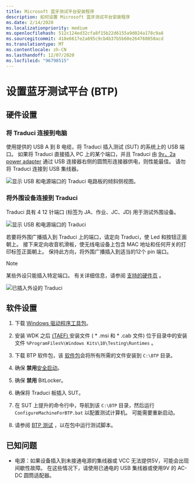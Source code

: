 ```yaml
---
title: Microsoft 蓝牙测试平台安装程序
description: 如何设置 Microsoft 蓝牙测试平台安装程序
ms.date: 2/14/2020
ms.localizationpriority: medium
ms.openlocfilehash: 512c124ed32cfa8f15b22d6155a9d024a178c9a8
ms.sourcegitcommit: 418e6617e2a695c9cb4b37b5b60e264760858acd
ms.translationtype: MT
ms.contentlocale: zh-CN
ms.lasthandoff: 12/07/2020
ms.locfileid: "96798515"
---
```

# <a name="setting-up-the-bluetooth-test-platform-btp"></a>设置蓝牙测试平台 (BTP) 

## <a name="hardware-setup"></a>硬件设置

### <a name="connecting-traduci-to-the-pc"></a>将 Traduci 连接到电脑

使用提供的 USB A 到 B 电缆，将 Traduci 插入测试 (SUT) 的系统上的 USB 端口。 如果将 Traduci 直接插入 PC 上的某个端口，并且 Traduci 由 [9v，2a power adapter](https://www.digikey.com/product-detail/en/qualtek/QFWB-18-9-US01/Q1181-ND/8260129) 通过 USB 连接器右侧的圆筒形连接器供电，则性能最佳。 请勿将 Traduci 连接到 USB 集线器。

![显示 USB 和电源端口的 Traduci 电路板的倾斜侧视图。](images/Traduci_USBPortSidejpg.jpg)

### <a name="connecting-peripherals-to-the-traduci"></a>将外围设备连接到 Traduci

Traduci 具有 4 12 针端口 (标签为 JA、作业、JC、JD) 用于测试外围设备。

![显示 USB 和电源端口的 Traduci](images/Traduci_12PinPortSide.jpg)

若要将外围广播插入到 Traduci 上的端口，请定向 Traduci，使 Led 和按钮正面朝上。 接下来定向收音机滑板，使无线电设备上包含 MAC 地址和任何开关的打印标签正面朝上。 保持此方向，将外围广播插入到适当的12个 pin 端口。

> [!NOTE]
> 某些外设只能插入特定端口。  有关详细信息，请参阅 [支持的硬件页](testing-BTP-hw.md) 。

![已插入外设的 Traduci](images/Traduci_and_DigilentRN42.jpg)

## <a name="software-setup"></a>软件设置

1. 下载 [Windows 驱动程序工具包](../download-the-wdk.md#download-icon-step-2-install-wdk-for-windows-10-version-2004)。

2. 安装 WDK 之后 [ (TAEF) ](../taef/index.md) 安装文件 ( * .msi 和 * .cab 文件) 位于目录中的安装文件 `%ProgramFiles%\Windows Kits\10\Testing\Runtimes` 。

3. 下载 BTP 软件包，该 [软件包](testing-BTP-software-package.md)会将所有所需的文件安装到 `C:\BTP` 目录。

4. 确保 **禁用**[安全启动](/windows-hardware/design/device-experiences/oem-secure-boot)。

5. 确保 **禁用** BitLocker。

6. 确保将 Traduci 板插入 SUT。

7. 在 SUT 上提升的命令行中，导航到该 `C:\BTP` 目录，然后运行 `ConfigureMachineForBTP.bat` 以配置测试计算机。 可能需要重新启动。

8. 请参阅 [BTP 测试](testing-BTP-Tests.md) ，以在包中运行测试脚本。

## <a name="known-issues"></a>已知问题

- 电源：如果设备插入到未接通电源的集线器或 VCC 无法提供5V，可能会出现间歇性故障。 在这些情况下，请使用已通电的 USB 集线器或使用9V 的 AC-DC 圆筒适配器。
